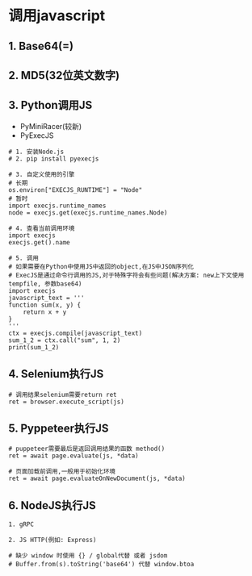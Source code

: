 调用javascript
==============

## 1. Base64(=)

## 2. MD5(32位英文数字)

## 3. Python调用JS

- PyMiniRacer(较新)
- PyExecJS

```
# 1. 安装Node.js
# 2. pip install pyexecjs

# 3. 自定义使用的引擎
# 长期
os.environ["EXECJS_RUNTIME"] = "Node"
# 暂时
import execjs.runtime_names
node = execjs.get(execjs.runtime_names.Node)

# 4. 查看当前调用环境
import execjs
execjs.get().name

# 5. 调用
# 如果需要在Python中使用JS中返回的object,在JS中JSON序列化
# ExecJS是通过命令行调用的JS,对于特殊字符会有些问题(解决方案: new上下文使用tempfile, 参数base64)
import execjs
javascript_text = '''
function sum(x, y) { 
    return x + y
}
'''
ctx = execjs.compile(javascript_text)
sum_1_2 = ctx.call("sum", 1, 2)
print(sum_1_2)
```

## 4. Selenium执行JS

```
# 调用结果selenium需要return ret
ret = browser.execute_script(js)
```

## 5. Pyppeteer执行JS

```
# puppeteer需要最后是返回调用结果的函数 method()
ret = await page.evaluate(js, *data)

# 页面加载前调用,一般用于初始化环境
ret = await page.evaluateOnNewDocument(js, *data)
```

## 6. NodeJS执行JS

```
1. gRPC

2. JS HTTP(例如: Express)

# 缺少 window 时使用 {} / global代替 或者 jsdom
# Buffer.from(s).toString('base64') 代替 window.btoa
```